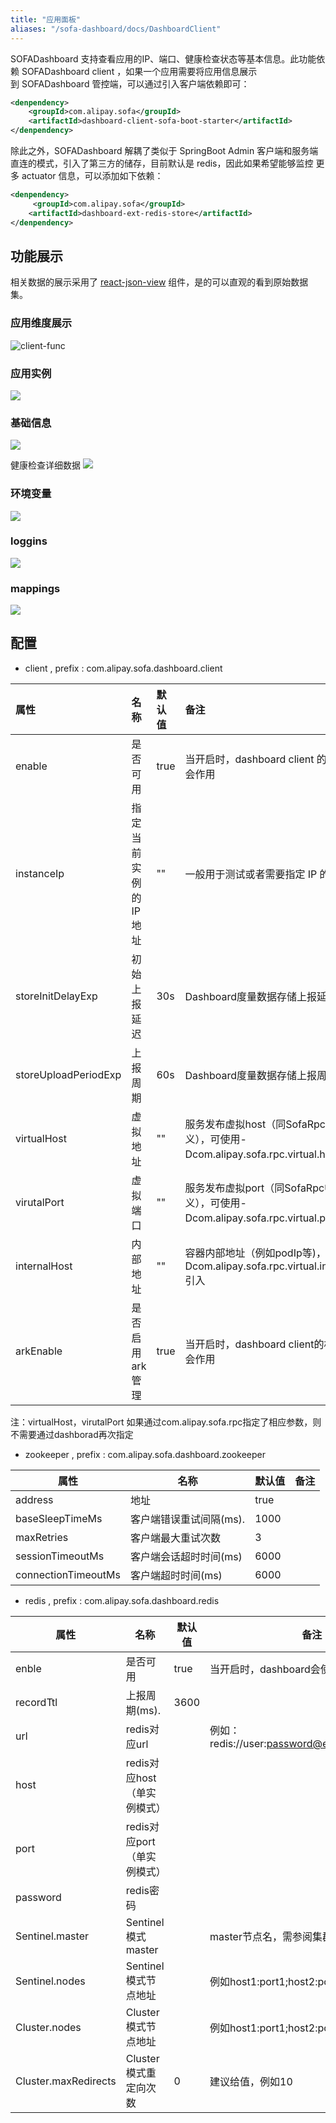 ```yaml
---
title: "应用面板"
aliases: "/sofa-dashboard/docs/DashboardClient"
---
```


SOFADashboard 支持查看应用的IP、端口、健康检查状态等基本信息。此功能依赖 SOFADashboard client ，如果一个应用需要将应用信息展示到 SOFADashboard 管控端，可以通过引入客户端依赖即可：

```xml
<denpendency>
    <groupId>com.alipay.sofa</groupId>
    <artifactId>dashboard-client-sofa-boot-starter</artifactId>
</denpendency>
```

除此之外，SOFADashboard 解耦了类似于 SpringBoot Admin 客户端和服务端直连的模式，引入了第三方的储存，目前默认是 redis，因此如果希望能够监控 更多 actuator 信息，可以添加如下依赖：

```xml
<denpendency>
     <groupId>com.alipay.sofa</groupId>
    <artifactId>dashboard-ext-redis-store</artifactId>
</denpendency>
```

## 功能展示

相关数据的展示采用了 [react-json-view](https://github.com/mac-s-g/react-json-view) 组件，是的可以直观的看到原始数据集。

### 应用维度展示

![client-func](https://gw.alipayobjects.com/mdn/rms_9959bb/afts/img/A*E8ChTaYjMzMAAAAAAAAAAABkARQnAQ)

### 应用实例

![](https://gw.alipayobjects.com/mdn/rms_9959bb/afts/img/A*yx95SKUM_DAAAAAAAAAAAABkARQnAQ)

### 基础信息

![](https://gw.alipayobjects.com/mdn/rms_9959bb/afts/img/A*gANQSYu1Vx0AAAAAAAAAAABkARQnAQ)

健康检查详细数据
![](https://gw.alipayobjects.com/mdn/rms_9959bb/afts/img/A*ol2GRInEdS0AAAAAAAAAAABkARQnAQ)

### 环境变量
![](https://gw.alipayobjects.com/mdn/rms_9959bb/afts/img/A*auCST4IAN44AAAAAAAAAAABkARQnAQ)

### loggins
![](https://gw.alipayobjects.com/mdn/rms_9959bb/afts/img/A*8mGtS4Sx55EAAAAAAAAAAABkARQnAQ)

### mappings
![](https://gw.alipayobjects.com/mdn/rms_9959bb/afts/img/A*jGWjT7ZU3dMAAAAAAAAAAABkARQnAQ)

## 配置

* client , prefix : com.alipay.sofa.dashboard.client

| 属性                  | 名称                | 默认值 | 备注 |
| :---                 | :---                | :- | :-----|
| enable               | 是否可用             | true |  当开启时，dashboard client 的相应功能才会作用|
| instanceIp           | 指定当前实例的IP 地址  | "" | 一般用于测试或者需要指定 IP 的场景  |
| storeInitDelayExp    | 初始上报延迟          |  30s | Dashboard度量数据存储上报延迟期望(s) |
| storeUploadPeriodExp | 上报周期 | 60s       | Dashboard度量数据存储上报周期(s) |
| virtualHost         | 虚拟地址             | "" | 服务发布虚拟host（同SofaRpc中相同定义），可使用-Dcom.alipay.sofa.rpc.virtual.host引入|
| virutalPort         | 虚拟端口             | "" | 服务发布虚拟port（同SofaRpc中相同定义），可使用-Dcom.alipay.sofa.rpc.virtual.port引入|
| internalHost        | 内部地址             | "" | 容器内部地址（例如podIp等)，可使用-Dcom.alipay.sofa.rpc.virtual.internal.host引入|
| arkEnable           | 是否启用ark管理      |true | 当开启时，dashboard client的相应功能才会作用|
注：virtualHost，virutalPort 如果通过com.alipay.sofa.rpc指定了相应参数，则不需要通过dashborad再次指定

* zookeeper , prefix : com.alipay.sofa.dashboard.zookeeper

| 属性                  | 名称                | 默认值 | 备注 |
| --- | --- | --- | --- |
| address               | 地址             | true |  |
| baseSleepTimeMs           | 客户端错误重试间隔(ms).  | 1000 |   |
| maxRetries    | 客户端最大重试次数          |  3 |  |
| sessionTimeoutMs | 客户端会话超时时间(ms) | 6000      | |
| connectionTimeoutMs | 客户端超时时间(ms) | 6000       |  |

* redis , prefix : com.alipay.sofa.dashboard.redis

| 属性                  | 名称                | 默认值 | 备注 |
| --- | --- | --- | --- |
| enble               | 是否可用            | true | 当开启时，dashboard会使用redis作为存储 |
| recordTtl           | 上报周期(ms).  | 3600 |   |
| url    | redis对应url          |   | 例如：redis://user:password@example.com:6379 |
| host | redis对应host（单实例模式） |       | |
| port | redis对应port（单实例模式） |       |  |
| password | redis密码 |                     |  |
| Sentinel.master | Sentinel模式master |        | master节点名，需参阅集群搭建设置 |
| Sentinel.nodes | Sentinel模式节点地址 |        |  例如host1:port1;host2:port2;host3:port3   |
| Cluster.nodes | Cluster模式节点地址 |        |  例如host1:port1;host2:port2;host3:port3  |
| Cluster.maxRedirects | Cluster模式重定向次数 |   0    |  建议给值，例如10 |

